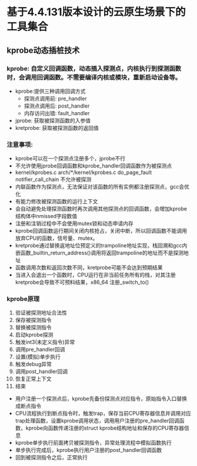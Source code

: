 # 基于4.4.131版本设计的云原生场景下的工具集合

## kprobe动态插桩技术
### kprobe: 自定义回调函数，动态插入探测点，内核执行到探测函数时，会调用回调函数。不需要编译内核或模块，重新启动设备等。

- kprobe:提供三种调用回调方式
	- 探测点调用前: pre_handler
	- 探测点调用后: post_handler
	- 内存访问出错: fault_handler
- jprobe: 获取被探测函数的入参值
- kretprobe: 获取被探测函数的返回值

### 注意事项: 

- kprobe可以在一个探测点注册多个，jprobe不行
- 不允许使用jprobe回调函数和kprobe_handler回调函数作为被探测点
- kernel/kprobes.c arch/\*/kernel/kprobes.c do_page_fault notifier_call_chain 不允许被探测
- 内联函数作为探测点，无法保证对该函数的所有实例都注册探测点，gcc会优化
- 有能力修改被探测函数的运行上下文
- 会自动避免处理探测函数时再次调用其他探测点的回调函数，会增加kprobe结构体中nmissed字段数值
- 注册和注销过程中不会使用mutex锁和动态申请内存
- kprobe回调函数运行期间关闭内核抢占，关闭中断，所以回调函数不能调用放弃CPU的函数，信号量、mutex。
- kretprobe通过替换返地址位预定义的trampoline地址实现，栈回溯和gcc内嵌函数\_builtin\_return_address()调用将返回trampoline的地址而不是探测地址
- 函数调用次数和返回次数不同，kretprobe可能不会达到预期结果
- 当进入会退出一个函数时，CPU运行在非当前任务所有的栈，对其注册kretprobe会导致不可预料结果，x86_64 注册\_switch_to()

### kprobe原理
1. 验证被探测地址合法性
2. 保存被探测指令
3. 替换被探测指令
4. 启动kprobe探测
5. 触发int3(未定义指令)异常
6. 调用pre_handler回调
7. 设置(模拟)单步执行
8. 触发debug异常
9. 调用post_handler回调
10. 恢复正常上下文
11. 结束

- 用户注册一个探测点后，kprobe先备份探测点对应指令，原始指令入口替换成断点指令
- CPU流程执行到断点指令时，触发trap，保存当前CPU寄存器信息并调用对应trap处理函数，设置kprobe调用状态，调用用户注册的pre_handler回调函数，kprobe向函数传递注册的struct kprobe结构地址和保存的CPU寄存器信息
- kprobe单步执行前面拷贝被探测指令，异常处理流程中模拟函数执行
- 单步执行完成后，kprobe执行用户注册的post_handler回调函数
- 回到被探测指令之后，正常执行

##

